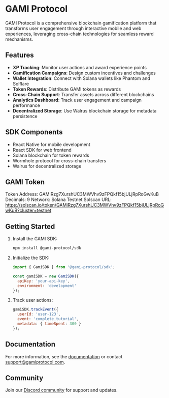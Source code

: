 # GAMI Protocol

GAMI Protocol is a comprehensive blockchain gamification platform that transforms user engagement through interactive mobile and web experiences, leveraging cross-chain technologies for seamless reward mechanisms.

## Features

- **XP Tracking**: Monitor user actions and award experience points
- **Gamification Campaigns**: Design custom incentives and challenges
- **Wallet Integration**: Connect with Solana wallets like Phantom and Solflare
- **Token Rewards**: Distribute GAMI tokens as rewards
- **Cross-Chain Support**: Transfer assets across different blockchains
- **Analytics Dashboard**: Track user engagement and campaign performance
- **Decentralized Storage**: Use Walrus blockchain storage for metadata persistence

## SDK Components

- React Native for mobile development
- React SDK for web frontend
- Solana blockchain for token rewards
- Wormhole protocol for cross-chain transfers
- Walrus for decentralized storage

## GAMI Token

Token Address: GAMiRzg7XurshUC3MWVhv9zFPQkf15bjULjRpRoGwKuB
Decimals: 9
Network: Solana Testnet
Solscan URL: https://solscan.io/token/GAMiRzg7XurshUC3MWVhv9zFPQkf15bjULjRpRoGwKuB?cluster=testnet

## Getting Started

1. Install the GAMI SDK:
   ```bash
   npm install @gami-protocol/sdk
   ```

2. Initialize the SDK:
   ```javascript
   import { GamiSDK } from '@gami-protocol/sdk';

   const gamiSDK = new GamiSDK({
     apiKey: 'your-api-key',
     environment: 'development'
   });
   ```

3. Track user actions:
   ```javascript
   gamiSDK.trackEvent({
     userId: 'user-123',
     event: 'complete_tutorial',
     metadata: { timeSpent: 300 }
   });
   ```

## Documentation

For more information, see the [documentation](https://gamiprotocol.com/docs) or contact support@gamiprotocol.com.

## Community

Join our [Discord community](https://discord.gg/gamiprotocol) for support and updates.